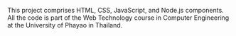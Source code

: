 This project comprises HTML, CSS, JavaScript, and Node.js components. All the code is part of the Web Technology course in Computer Engineering at the University of Phayao in Thailand.